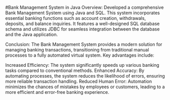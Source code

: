#Bank Management System in Java
Overview:
Developed a comprehensive Bank Management System using Java and SQL. This system incorporates essential banking functions such as account creation, withdrawals, deposits, and balance inquiries. It features a well-designed SQL database schema and utilizes JDBC for seamless integration between the database and the Java application.

Conclusion:
The Bank Management System provides a modern solution for managing banking transactions, transitioning from traditional manual processes to a fully automated virtual system. Key advantages include:

Increased Efficiency: The system significantly speeds up various banking tasks compared to conventional methods.
Enhanced Accuracy: By automating processes, the system reduces the likelihood of errors, ensuring more reliable transaction handling.
Reduced Human Error: Automation minimizes the chances of mistakes by employees or customers, leading to a more efficient and error-free banking experience.
